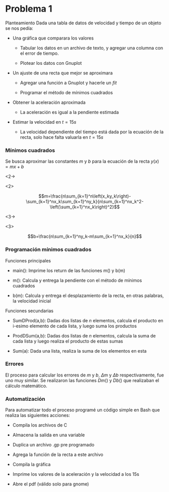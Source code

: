 Problema 1
==========

<span>Planteamiento</span> Dada una tabla de datos de velocidad y tiempo
de un objeto se nos pedía:

-   Una gráfica que comparara los valores

    -   Tabular los datos en un archivo de texto, y agregar una columna
        con el error de tiempo.

    -   Plotear los datos con Gnuplot

-   Un ajuste de una recta que mejor se aproximara

    -   Agregar una función a Gnuplot y hacerle un *fit*

    -   Programar el método de mínimos cuadrados

-   Obtener la aceleración aproximada

    -   La aceleración es igual a la pendiente estimada

-   Estimar la velocidad en $t=15s$

    -   La velocidad dependiente del tiempo está dada por la ecuación de
        la recta, solo hace falta valuarla en $t=15s$

### Mínimos cuadrados

Se busca aproximar las constantes $m$ y $b$ para la ecuación de la recta
$y(x)=mx+b$

\<2-\>

\<2\>

$$m=\frac{n\sum_{k=1}^n\left(x_ky_k\right)-\sum_{k=1}^nx_k\sum_{k=1}^ny_k}{n\sum_{k=1}^nx_k^2-\left(\sum_{k=1}^nx_k\right)^2}$$

\<3-\>

\<3\>

$$b=\frac{n\sum_{k=1}^ny_k-m\sum_{k=1}^nx_k}{n}$$

### Programación mínimos cuadrados

<span>Funciones principales</span>

-   main(): Imprime los return de las funciones m() y b(m)

-   m(): Calcula y entrega la pendiente con el método de mínimos
    cuadrados

-   b(m): Calcula y entrega el desplazamiento de la recta, en otras
    palabras, la velocidad inicial

<span>Funciones secundarias</span>

-   SumDProd(a,b): Dadas dos listas de $n$ elementos, calcula el
    producto en i-esimo elemento de cada lista, y luego suma los
    productos

-   ProdDSum(a,b): Dadas dos listas de $n$ elementos, calcula la suma de
    cada lista y luego realiza el producto de estas sumas

-   Sum(a): Dada una lista, realiza la suma de los elementos en esta

### Errores

El proceso para calcular los errores de $m$ y $b$, $\Delta m$ y
$\Delta b$ respectivamente, fue uno muy similar. Se realizaron las
funciones $Dm()$ y $Db()$ que realizaban el cálculo matemático.

### Automatización

Para automatizar todo el proceso programé un código simple en Bash que
realiza las siguientes acciones:

-   Compila los archivos de C

-   Almacena la salida en una variable

-   Duplica un archivo .gp pre programado

-   Agrega la función de la recta a este archivo

-   Compila la gráfica

-   Imprime los valores de la aceleración y la velocidad a los 15s

-   Abre el pdf (válido solo para gnome)


